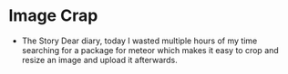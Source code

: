 # Image Crap

* The Story
Dear diary, today I wasted multiple hours of my time searching for a package for meteor which makes it easy to crop and resize an image and upload it afterwards.

